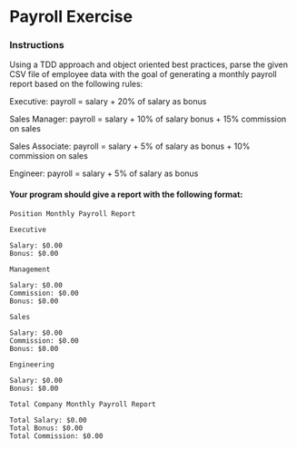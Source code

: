 # Payroll Exercise

### Instructions

Using a TDD approach and object oriented best practices, parse the given CSV file of employee data with the goal of generating a monthly payroll report based on the following rules:

Executive: payroll = salary + 20% of salary as bonus

Sales Manager: payroll = salary + 10% of salary bonus + 15% commission on sales

Sales Associate: payroll = salary + 5% of salary as bonus + 10% commission on sales

Engineer: payroll = salary + 5% of salary as bonus

#### Your program should give a report with the following format:

    Position Monthly Payroll Report

    Executive

    Salary: $0.00
    Bonus: $0.00

    Management

    Salary: $0.00
    Commission: $0.00
    Bonus: $0.00

    Sales

    Salary: $0.00
    Commission: $0.00
    Bonus: $0.00

    Engineering

    Salary: $0.00
    Bonus: $0.00

    Total Company Monthly Payroll Report

    Total Salary: $0.00
    Total Bonus: $0.00
    Total Commission: $0.00
